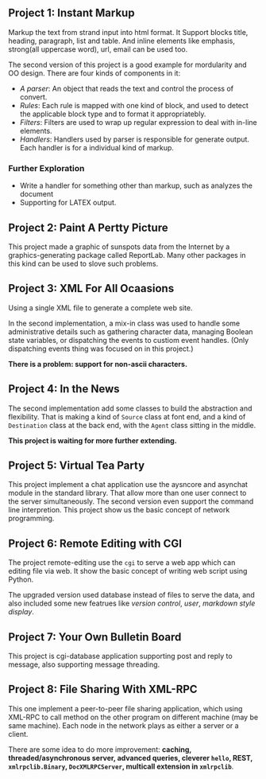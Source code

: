 ## Project 1: Instant Markup

Markup the text from strand input into html format.
It Support blocks title, heading, paragraph, list and table.
And inline elements like emphasis, strong(all uppercase word), url,
email can be used too.

The second version of this project is a good example for mordularity and
OO design. There are four kinds of components in it:

* *A parser*: An object that reads the text and control the process of convert.
* *Rules*: Each rule is mapped with one kind of block, and used to detect the
applicable block type and to format it appropriatebly.
* *Filters*: Filters are used to wrap up regular expression to deal with
in-line elements.
* *Handlers*: Handlers used by parser is responsible for generate output. Each
handler is for a individual kind of markup.

### Further Exploration

* Write a handler for something other than markup, such as analyzes
the document
* Supporting for LATEX output.

## Project 2: Paint A Pertty Picture

This project made a graphic of sunspots data from the Internet by a
graphics-generating package called ReportLab.
Many other packages in this kind can be used to slove such problems.

## Project 3: XML For All Ocaasions

Using a single XML file to generate a complete web site.

In the second implementation, a mix-in class was used to handle some
administrative details such as gathering character data, managing Boolean state
variables, or dispatching the events to custiom event handles.
(Only dispatching events thing was focused on in this project.)

**There is a problem: support for non-ascii characters.**

## Project 4: In the News

The second implementation add some classes to build the abstraction and
flexibility. That is making a kind of `Source` class at font end, and a kind of
`Destination` class at the back end, with the `Agent` class sitting in the
middle.

**This project is waiting for more further extending.**

## Project 5: Virtual Tea Party

This project implement a chat application use the aysncore and asynchat module
in the standard library. That allow more than one user connect to the server
simultaneously. The second version even support the command line interpretion.
This project show us the basic concept of network programming.

## Project 6: Remote Editing with CGI

The project remote-editing use the `cgi` to serve a web app which can editing
file via web. It show the basic concept of writing web script using Python.

The upgraded version used database instead of files to serve the data, and also
included some new featrues like *version control*, *user*, *markdown style
display*.

## Project 7: Your Own Bulletin Board

This project is cgi-database application supporting post and reply to message,
also supporting message threading.

## Project 8: File Sharing With XML-RPC

This one implement a peer-to-peer file sharing application, which using XML-RPC
to call method on the other program on different machine (may be same machine).
Each node in the network plays as either a server or a client.

There are some idea to do more improvement: **caching, threaded/asynchronous
server, advanced queries, cleverer `hello`, REST, `xmlrpclib.Binary`,
`DocXMLRPCServer`, multicall extension in `xmlrpclib`**.
